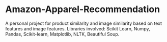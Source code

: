 # Amazon-Apparel-Recommendation
A personal project for product similarity and image similarity based on text features and image features. Libraries involved: Scikit Learn, Numpy, Pandas, Scikit-learn, Matplotlib, NLTK, Beautiful Soup.

